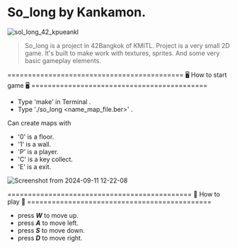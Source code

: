 # So_long by Kankamon.

![sol_long_42_kpueankl](https://github.com/user-attachments/assets/5bf03460-bc28-4102-8a8e-4ae9696f26da)

> So_long is a project in 42Bangkok of KMITL.
Project is a very small 2D game. It's built to make work with textures, sprites. And some very basic gameplay elements.

=========================================== 🖥 How to start game 🖥 ===========================================
- Type 'make' in Terminal .
- Type './so_long <name_map_file.ber>' .

Can create maps with
- '0' is a floor.
- '1' is a wall.
- 'P' is a player.
- 'C' is a key collect.
- 'E' is a exit.

![Screenshot from 2024-09-11 12-22-08](https://github.com/user-attachments/assets/4c093cbf-8595-49a2-8ae8-6d3276d3fa8b)

============================================= 👾 How to play 👾 =============================================
- press ***W*** to move up.
- press ***A*** to move left.
- press ***S*** to move down.
- press ***D*** to move right.
